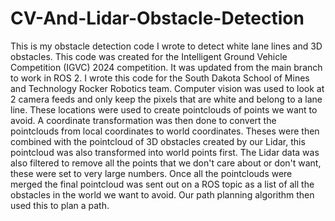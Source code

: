 # CV-And-Lidar-Obstacle-Detection
This is my obstacle detection code I wrote to detect white lane lines and 3D obstacles. This code was created for the Intelligent Ground Vehicle Competition (IGVC) 2024 competition. It was updated from the main branch to work in ROS 2. I wrote this code for the South Dakota School of Mines and Technology Rocker Robotics team. Computer vision was used to look at 2 camera feeds and only keep the pixels that are white and belong to a lane line. These locations were used to create pointclouds of points we want to avoid. A coordinate transformation was then done to convert the pointclouds from local coordinates to world coordinates. Theses were then combined with the pointcloud of 3D obstacles created by our Lidar, this pointcloud was also transformed into world points first. The Lidar data was also filtered to remove all the points that we don't care about or don't want, these were set to very large numbers. Once all the pointclouds were merged the final pointcloud was sent out on a ROS topic as a list of all the obstacles in the world we want to avoid. Our path planning algorithm then used this to plan a path.
